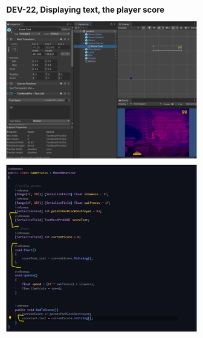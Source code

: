 ## DEV-22, Displaying text, the player score

![](../images/DEV-22-A.png)

![](../images/DEV-22-B.png)



